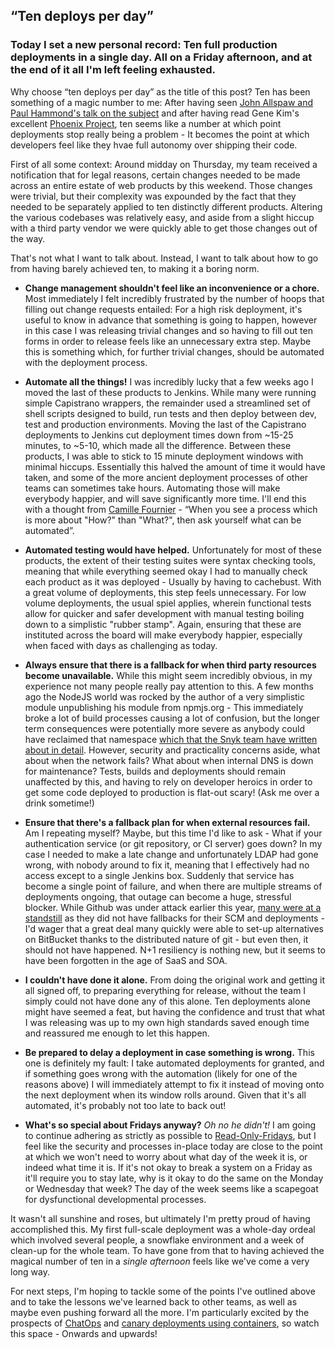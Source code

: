 ## “Ten deploys per day”

### Today I set a new personal record: Ten full production deployments in a single day.  All on a Friday afternoon, and at the end of it all I'm left feeling exhausted.

Why choose “ten deploys per day” as the title of this post?  Ten has been something of a magic number to me: After having seen [John Allspaw and Paul Hammond's talk on the subject](https://www.youtube.com/watch?v=LdOe18KhtT4) and after having read Gene Kim's excellent [Phoenix Project](https://www.amazon.co.uk/dp/B00AZRBLHO), ten seems like a number at which point deployments stop really being a problem - It becomes the point at which developers feel like they hvae full autonomy over shipping their code.

First of all some context: Around midday on Thursday, my team received a notification that for legal reasons, certain changes needed to be made across an entire estate of web products by this weekend.  Those changes were trivial, but their complexity was expounded by the fact that they needed to be separately applied to ten distinctly different products.  Altering the various codebases was relatively easy, and aside from a slight hiccup with a third party vendor we were quickly able to get those changes out of the way. 

That's not what I want to talk about.  Instead, I want to talk about how to go from having barely achieved ten, to making it a boring norm.

- **Change management shouldn't feel like an inconvenience or a chore.**  Most immediately I felt incredibly frustrated by the number of hoops that filling out change requests entailed: For a high risk deployment, it's useful to know in advance that something is going to happen, however in this case I was releasing trivial changes and so having to fill out ten forms in order to release feels like an unnecessary extra step.  Maybe this is something which, for further trivial changes, should be automated with the deployment process.

- **Automate all the things!**  I was incredibly lucky that a few weeks ago I moved the last of these products to Jenkins.  While many were running simple Capistrano wrappers, the remainder used a streamlined set of shell scripts designed to build, run tests and then deploy between dev, test and production environments.  Moving the last of the Capistrano deployments to Jenkins cut deployment times down from ~15-25 minutes, to ~5-10, which made all the difference.  Between these products, I was able to stick to 15 minute deployment windows with minimal hiccups.  Essentially this halved the amount of time it would have taken, and some of the more ancient deployment processes of other teams can sometimes take hours.  Automating those will make everybody happier, and will save significantly more time.  I'll end this with a thought from [Camille Fournier](https://twitter.com/skamille) - “When you see a process which is more about "How?" than "What?", then ask yourself what can be automated”.

- **Automated testing would have helped.**  Unfortunately for most of these products, the extent of their testing suites were syntax checking tools, meaning that while everything seemed okay I had to manually check each product as it was deployed - Usually by having to cachebust.  With a great volume of deployments, this step feels unnecessary.  For low volume deployments, the usual spiel applies, wherein functional tests allow for quicker and safer development with manual testing boiling down to a simplistic "rubber stamp".  Again, ensuring that these are instituted across the board will make everybody happier, especially when faced with days as challenging as today.

- **Always ensure that there is a fallback for when third party resources become unavailable.**  While this might seem incredibly obvious, in my experience not many people really pay attention to this.  A few months ago the NodeJS world was rocked by the author of a very simplistic module unpublishing his module from npmjs.org - This immediately broke a lot of build processes causing a lot of confusion, but the longer term consequences were potentially more severe as anybody could have reclaimed that namespace [which that the Snyk team have written about in detail](http://blog.npmjs.org/post/141577284765/kik-left-pad-and-npm).  However, security and practicality concerns aside, what about when the network fails?  What about when internal DNS is down for maintenance?  Tests, builds and deployments should remain unaffected by this, and having to rely on developer heroics in order to get some code deployed to production is flat-out scary! (Ask me over a drink sometime!)

- **Ensure that there's a fallback plan for when external resources fail.**  Am I repeating myself?  Maybe, but this time I'd like to ask - What if your authentication service (or git repository, or CI server) goes down?  In my case I needed to make a late change and unfortunately LDAP had gone wrong, with nobody around to fix it, meaning that I effectively had no access except to a single Jenkins box.  Suddenly that service has become a single point of failure, and when there are multiple streams of deployments ongoing, that outage can become a huge, stressful blocker.  While Github was under attack earlier this year, [many were at a standstill](https://news.ycombinator.com/item?id=9275041) as they did not have fallbacks for their SCM and deployments - I'd wager that a great deal many quickly were able to set-up alternatives on BitBucket thanks to the distributed nature of git - but even then, it should not have happened.  N+1 resiliency is nothing new, but it seems to have been forgotten in the age of SaaS and SOA.

- **I couldn't have done it alone.**  From doing the original work and getting it all signed off, to preparing everything for release, without the team I simply could not have done any of this alone.  Ten deployments alone might have seemed a feat, but having the confidence and trust that what I was releasing was up to my own high standards saved enough time and reassured me enough to let this happen.

- **Be prepared to delay a deployment in case something is wrong.**  This one is definitely my fault: I take automated deployments for granted, and if something goes wrong with the automation (likely for one of the reasons above) I will immediately attempt to fix it instead of moving onto the next deployment when its window rolls around.  Given that it's all automated, it's probably not too late to back out!

- **What's so special about Fridays anyway?**  _Oh no he didn't!_  I am going to continue adhering as strictly as possible to [Read-Only-Fridays](http://isitreadonlyfriday.com/), but I feel like the security and processes in-place today are close to the point at which we won't need to worry about what day of the week it is, or indeed what time it is.  If it's not okay to break a system on a Friday as it'll require you to stay late, why is it okay to do the same on the Monday or Wednesday that week?  The day of the week seems like a scapegoat for dysfunctional developmental processes.

It wasn't all sunshine and roses, but ultimately I'm pretty proud of having accomplished this.  My first full-scale deployment was a whole-day ordeal which involved several people, a snowflake environment and a week of clean-up for the whole team.  To have gone from that to having achieved the magical number of ten in a _single afternoon_ feels like we've come a very long way.

For next steps, I'm hoping to tackle some of the points I've outlined above and to take the lessons we've learned back to other teams, as well as maybe even pushing forward all the more.  I'm particularly excited by the prospects of [ChatOps](https://www.youtube.com/watch?v=NST3u-GjjFw) and [canary deployments using containers](http://www.slideshare.net/ArjanSchaaf/zero-downtimejavadeploymentswithdockerandkubernetes), so watch this space - Onwards and upwards!